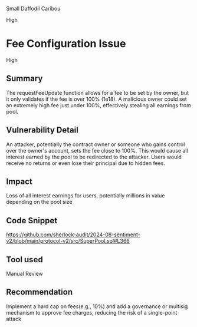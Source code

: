 Small Daffodil Caribou

High

# Fee Configuration Issue

High

## Summary
The requestFeeUpdate function allows for a fee to be set by the owner, but it only validates if the fee is over 100% (1e18). A malicious owner could set an extremely high fee just under 100%, effectively stealing all earnings from pool.

## Vulnerability Detail
An attacker, potentially the contract owner or someone who gains control over the owner's account, sets the fee close to 100%. This would cause all interest earned by the pool to be redirected to the attacker. Users would receive no returns or even lose their principal due to hidden fees.

## Impact
Loss of all interest earnings for users, potentially millions in value depending on the pool size 

## Code Snippet

https://github.com/sherlock-audit/2024-08-sentiment-v2/blob/main/protocol-v2/src/SuperPool.sol#L366

## Tool used
Manual Review

## Recommendation
Implement a hard cap on fees(e.g., 10%) and add a governance or multisig mechanism to approve fee charges, reducing the risk of a single-point attack